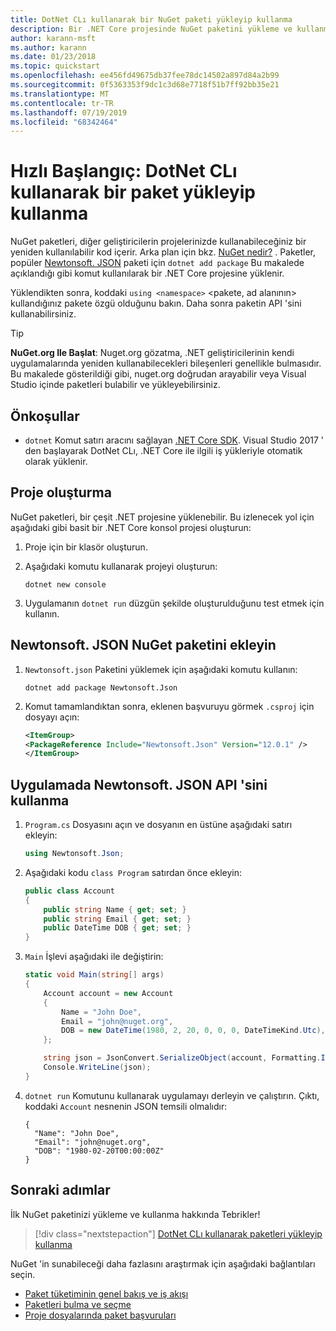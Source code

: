 ```yaml
---
title: DotNet CLı kullanarak bir NuGet paketi yükleyip kullanma
description: Bir .NET Core projesinde NuGet paketini yükleme ve kullanma işlemi hakkında bir adım adım öğretici.
author: karann-msft
ms.author: karann
ms.date: 01/23/2018
ms.topic: quickstart
ms.openlocfilehash: ee456fd49675db37fee78dc14502a897d84a2b99
ms.sourcegitcommit: 0f5363353f9dc1c3d68e7718f51b7ff92bb35e21
ms.translationtype: MT
ms.contentlocale: tr-TR
ms.lasthandoff: 07/19/2019
ms.locfileid: "68342464"
---
```

# <a name="quickstart-install-and-use-a-package-using-the-dotnet-cli"></a>Hızlı Başlangıç: DotNet CLı kullanarak bir paket yükleyip kullanma

NuGet paketleri, diğer geliştiricilerin projelerinizde kullanabileceğiniz bir yeniden kullanılabilir kod içerir. Arka plan için bkz. [NuGet nedir?](../What-is-NuGet.md) . Paketler, popüler [Newtonsoft. JSON](https://www.nuget.org/packages/Newtonsoft.Json/) paketi için `dotnet add package` Bu makalede açıklandığı gibi komut kullanılarak bir .NET Core projesine yüklenir.

Yüklendikten sonra, koddaki `using <namespace>` \<pakete, ad alanının\> kullandığınız pakete özgü olduğunu bakın. Daha sonra paketin API 'sini kullanabilirsiniz.

> [!Tip]
> **NuGet.org Ile Başlat**: Nuget.org gözatma, .NET geliştiricilerinin kendi uygulamalarında yeniden kullanabilecekleri bileşenleri genellikle bulmasıdır. Bu makalede gösterildiği gibi, nuget.org doğrudan arayabilir veya Visual Studio içinde paketleri bulabilir ve yükleyebilirsiniz.

## <a name="prerequisites"></a>Önkoşullar

- `dotnet` Komut satırı aracını sağlayan [.NET Core SDK](https://www.microsoft.com/net/download/). Visual Studio 2017 ' den başlayarak DotNet CLı, .NET Core ile ilgili iş yükleriyle otomatik olarak yüklenir.

## <a name="create-a-project"></a>Proje oluşturma

NuGet paketleri, bir çeşit .NET projesine yüklenebilir. Bu izlenecek yol için aşağıdaki gibi basit bir .NET Core konsol projesi oluşturun:

1. Proje için bir klasör oluşturun.

1. Aşağıdaki komutu kullanarak projeyi oluşturun:

    ```cli
    dotnet new console
    ```

1. Uygulamanın `dotnet run` düzgün şekilde oluşturulduğunu test etmek için kullanın.

## <a name="add-the-newtonsoftjson-nuget-package"></a>Newtonsoft. JSON NuGet paketini ekleyin

1. `Newtonsoft.json` Paketini yüklemek için aşağıdaki komutu kullanın:

    ```cli
    dotnet add package Newtonsoft.Json
    ```

2. Komut tamamlandıktan sonra, eklenen başvuruyu görmek `.csproj` için dosyayı açın:

    ```xml
   <ItemGroup>
    <PackageReference Include="Newtonsoft.Json" Version="12.0.1" />
   </ItemGroup>
    ```

## <a name="use-the-newtonsoftjson-api-in-the-app"></a>Uygulamada Newtonsoft. JSON API 'sini kullanma

1. `Program.cs` Dosyasını açın ve dosyanın en üstüne aşağıdaki satırı ekleyin:

    ```cs
    using Newtonsoft.Json;
    ```

1. Aşağıdaki kodu `class Program` satırdan önce ekleyin:

    ```cs
    public class Account
    {
        public string Name { get; set; }
        public string Email { get; set; }
        public DateTime DOB { get; set; }
    }
    ```

1. `Main` İşlevi aşağıdaki ile değiştirin:

    ```cs
    static void Main(string[] args)
    {
        Account account = new Account
        {
            Name = "John Doe",
            Email = "john@nuget.org",
            DOB = new DateTime(1980, 2, 20, 0, 0, 0, DateTimeKind.Utc),
        };

        string json = JsonConvert.SerializeObject(account, Formatting.Indented);
        Console.WriteLine(json);
    }
    ```

1. `dotnet run` Komutunu kullanarak uygulamayı derleyin ve çalıştırın. Çıktı, koddaki `Account` nesnenin JSON temsili olmalıdır:

    ```output
    {
      "Name": "John Doe",
      "Email": "john@nuget.org",
      "DOB": "1980-02-20T00:00:00Z"
    }
    ```

## <a name="next-steps"></a>Sonraki adımlar

İlk NuGet paketinizi yükleme ve kullanma hakkında Tebrikler!

> [!div class="nextstepaction"]
> [DotNet CLı kullanarak paketleri yükleyip kullanma](../consume-packages/install-use-packages-dotnet-cli.md)

NuGet 'in sunabileceği daha fazlasını araştırmak için aşağıdaki bağlantıları seçin.

- [Paket tüketiminin genel bakış ve iş akışı](../consume-packages/overview-and-workflow.md)
- [Paketleri bulma ve seçme](../consume-packages/finding-and-choosing-packages.md)
- [Proje dosyalarında paket başvuruları](../consume-packages/package-references-in-project-files.md)
